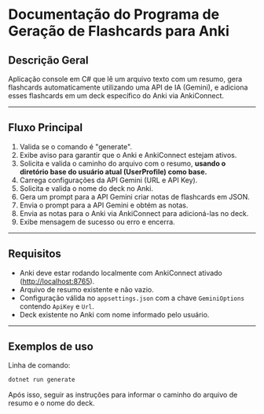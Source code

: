 ﻿# Documentação do Programa de Geração de Flashcards para Anki

## Descrição Geral

Aplicação console em C# que lê um arquivo texto com um resumo, gera flashcards automaticamente utilizando uma API de
IA (Gemini), e adiciona esses flashcards em um deck específico do Anki via AnkiConnect.

---

## Fluxo Principal

1. Valida se o comando é "generate".
2. Exibe aviso para garantir que o Anki e AnkiConnect estejam ativos.
3. Solicita e valida o caminho do arquivo com o resumo, **usando o diretório base do usuário atual (UserProfile) como base.**
4. Carrega configurações da API Gemini (URL e API Key).
5. Solicita e valida o nome do deck no Anki.
6. Gera um prompt para a API Gemini criar notas de flashcards em JSON.
7. Envia o prompt para a API Gemini e obtém as notas.
8. Envia as notas para o Anki via AnkiConnect para adicioná-las no deck.
9. Exibe mensagem de sucesso ou erro e encerra.

---

## Requisitos

* Anki deve estar rodando localmente com AnkiConnect ativado ([http://localhost:8765](http://localhost:8765)).
* Arquivo de resumo existente e não vazio.
* Configuração válida no `appsettings.json` com a chave `GeminiOptions` contendo `ApiKey` e `Url`.
* Deck existente no Anki com nome informado pelo usuário.

---

## Exemplos de uso

Linha de comando:

```bash
dotnet run generate
```

Após isso, seguir as instruções para informar o caminho do arquivo de resumo e o nome do deck.